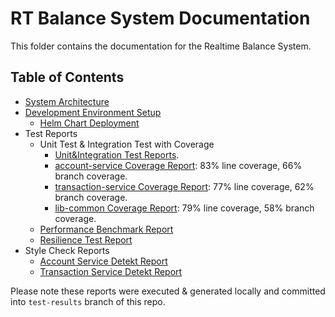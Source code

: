 # RT Balance System Documentation

This folder contains the documentation for the Realtime Balance System.

## Table of Contents

* [System Architecture](./Architecture.md)
* [Development Environment Setup](./DevelopmentEnvironment.md)
  * [Helm Chart Deployment](../helm-chart/README.md)
* Test Reports
  * Unit Test & Integration Test with Coverage 
    * [Unit&Integration Test Reports](https://htmlpreview.github.io/?https://github.com/hugogu/rt-balance/blob/test-results/test-results/build/reports/tests/unit-test/aggregated-results/index.html).
    * [account-service Coverage Report](https://htmlpreview.github.io/?https://github.com/hugogu/rt-balance/blob/test-results/app-account-service/build/jacocoHtml/index.html): 83% line coverage, 66% branch coverage.
    * [transaction-service Coverage Report](https://htmlpreview.github.io/?https://github.com/hugogu/rt-balance/blob/test-results/app-transaction-service/build/jacocoHtml/index.html): 77% line coverage, 62% branch coverage.
    * [lib-common Coverage Report](https://htmlpreview.github.io/?https://github.com/hugogu/rt-balance/blob/test-results/lib-common/build/jacocoHtml/index.html): 79% line coverage, 58% branch coverage.
  * [Performance Benchmark Report](./PerformanceBenchmark.md)
  * [Resilience Test Report](./ResilienceTestReport.md)
* Style Check Reports
  * [Account Service Detekt Report](https://htmlpreview.github.io/?https://github.com/hugogu/rt-balance/blob/test-results/app-account-service/build/reports/detekt/detekt.html)
  * [Transaction Service Detekt Report](https://htmlpreview.github.io/?https://github.com/hugogu/rt-balance/blob/test-results/app-transaction-service/build/reports/detekt/detekt.html)

Please note these reports were executed & generated locally and committed into `test-results` branch of this repo. 
